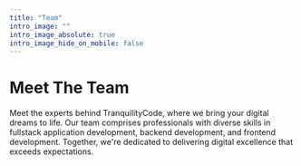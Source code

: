 ```yaml
---
title: "Team"
intro_image: ""
intro_image_absolute: true
intro_image_hide_on_mobile: false
---
```


# Meet The Team

Meet the experts behind TranquilityCode, where we bring your digital dreams to life. Our team comprises professionals with diverse skills in fullstack application development, backend development, and frontend development. Together, we're dedicated to delivering digital excellence that exceeds expectations.
